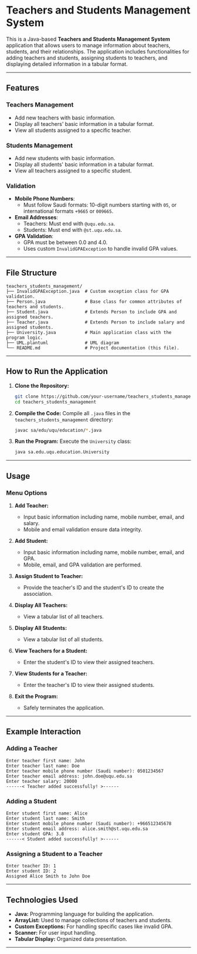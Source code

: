 # Teachers and Students Management System

This is a Java-based **Teachers and Students Management System** application that allows users to manage information about teachers, students, and their relationships. The application includes functionalities for adding teachers and students, assigning students to teachers, and displaying detailed information in a tabular format.

---

## Features

### Teachers Management
- Add new teachers with basic information.
- Display all teachers' basic information in a tabular format.
- View all students assigned to a specific teacher.

### Students Management
- Add new students with basic information.
- Display all students' basic information in a tabular format.
- View all teachers assigned to a specific student.

### Validation
- **Mobile Phone Numbers**:
  - Must follow Saudi formats: 10-digit numbers starting with `05`, or international formats `+9665` or `009665`.
- **Email Addresses**:
  - Teachers: Must end with `@uqu.edu.sa`.
  - Students: Must end with `@st.uqu.edu.sa`.
- **GPA Validation**:
  - GPA must be between 0.0 and 4.0.
  - Uses custom `InvalidGPAException` to handle invalid GPA values.

---

## File Structure

```
teachers_students_management/
├── InvalidGPAException.java  # Custom exception class for GPA validation.
├── Person.java               # Base class for common attributes of teachers and students.
├── Student.java              # Extends Person to include GPA and assigned teachers.
├── Teacher.java              # Extends Person to include salary and assigned students.
├── University.java           # Main application class with the program logic.
├── UML.plantuml              # UML diagram
└── README.md                 # Project documentation (this file).
```

---

## How to Run the Application

1. **Clone the Repository:**
   ```bash
   git clone https://github.com/your-username/teachers_students_management.git
   cd teachers_students_management
   ```

2. **Compile the Code:**
   Compile all `.java` files in the `teachers_students_management` directory:
   ```bash
   javac sa/edu/uqu/education/*.java
   ```

3. **Run the Program:**
   Execute the `University` class:
   ```bash
   java sa.edu.uqu.education.University
   ```

---

## Usage

### Menu Options

1. **Add Teacher:**
   - Input basic information including name, mobile number, email, and salary.
   - Mobile and email validation ensure data integrity.

2. **Add Student:**
   - Input basic information including name, mobile number, email, and GPA.
   - Mobile, email, and GPA validation are performed.

3. **Assign Student to Teacher:**
   - Provide the teacher's ID and the student's ID to create the association.

4. **Display All Teachers:**
   - View a tabular list of all teachers.

5. **Display All Students:**
   - View a tabular list of all students.

6. **View Teachers for a Student:**
   - Enter the student's ID to view their assigned teachers.

7. **View Students for a Teacher:**
   - Enter the teacher's ID to view their assigned students.

8. **Exit the Program:**
   - Safely terminates the application.

---

## Example Interaction

### Adding a Teacher
```plaintext
Enter teacher first name: John
Enter teacher last name: Doe
Enter teacher mobile phone number (Saudi number): 0501234567
Enter teacher email address: john.doe@uqu.edu.sa
Enter teacher salary: 20000
------< Teacher added successfully! >------
```

### Adding a Student
```plaintext
Enter student first name: Alice
Enter student last name: Smith
Enter student mobile phone number (Saudi number): +966512345678
Enter student email address: alice.smith@st.uqu.edu.sa
Enter student GPA: 3.8
------< Student added successfully! >------
```

### Assigning a Student to a Teacher
```plaintext
Enter teacher ID: 1
Enter student ID: 2
Assigned Alice Smith to John Doe
```

---

## Technologies Used

- **Java:** Programming language for building the application.
- **ArrayList:** Used to manage collections of teachers and students.
- **Custom Exceptions:** For handling specific cases like invalid GPA.
- **Scanner:** For user input handling.
- **Tabular Display:** Organized data presentation.

---
